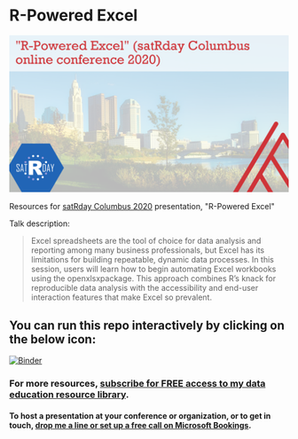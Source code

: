 # R-Powered Excel
![cover image](images/satrday-cover.png)

Resources for [satRday Columbus 2020](https://columbus2020.satrdays.org/#page-top) presentation, "R-Powered Excel"

Talk description:
>Excel spreadsheets are the tool of choice for data analysis and reporting among many business professionals, but Excel has its limitations for building repeatable, dynamic data processes. In this session, users will learn how to begin automating Excel workbooks using the openxlsxpackage. This approach combines R’s knack for reproducible data analysis with the accessibility and end-user interaction features that make Excel so prevalent.

## You can run this repo interactively by clicking on the below icon:
[![Binder](https://mybinder.org/badge_logo.svg)](https://mybinder.org/v2/gh/stringfestdata/satrday-r-powered-excel/master)

    
### For more resources, [subscribe for FREE access to my data education resource library](https://georgejmount.com/subscribe/).

#### To host a presentation at your conference or organization, or to get in touch, [drop me a line or set up a free call on Microsoft Bookings](https://georgejmount.com/contact/).

